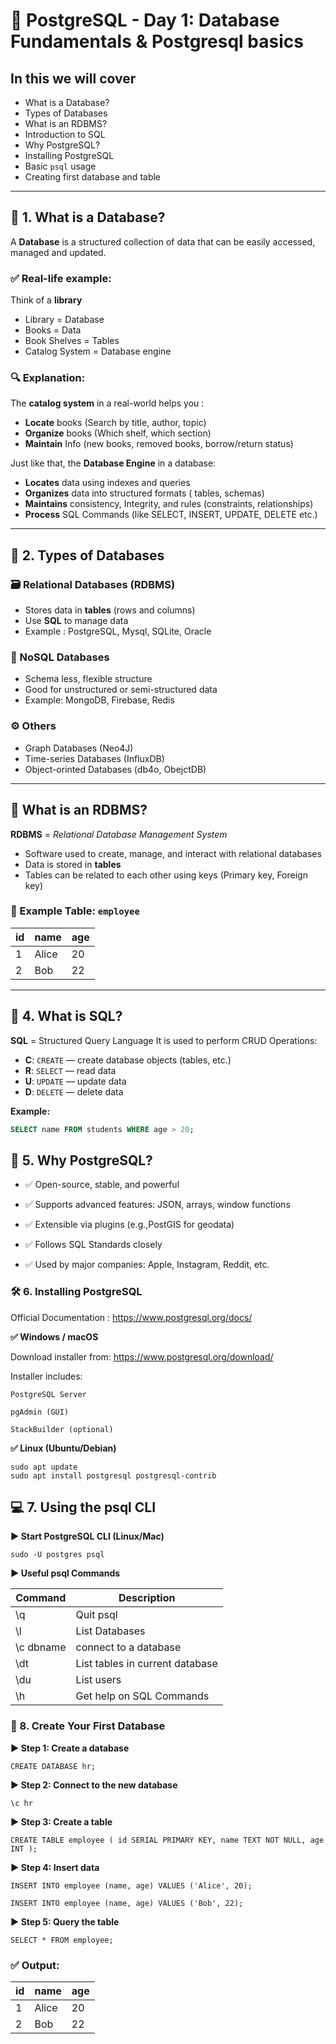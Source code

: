 # 📘 PostgreSQL - Day 1: Database Fundamentals & Postgresql basics
## In this we will cover
- What is a Database?
- Types of Databases
- What is an RDBMS?
- Introduction to SQL
- Why PostgreSQL?
- Installing PostgreSQL
- Basic `psql` usage
- Creating first database and table

---
## 🧠 1. What is a Database?
A **Database** is a structured collection of data that can be easily accessed, managed and updated.
### ✅ Real-life example:
Think of a **library**
- Library = Database
- Books = Data
- Book Shelves = Tables
- Catalog System = Database engine

### 🔍 Explanation:
The **catalog system** in a real-world helps you :
- **Locate** books (Search by title, author, topic)
- **Organize** books (Which shelf, which section)
- **Maintain** Info (new books, removed books, borrow/return status)

Just like that, the **Database Engine** in a database:
- **Locates** data using indexes and queries
- **Organizes** data into structured formats ( tables, schemas)
- **Maintains** consistency, Integrity, and rules (constraints, relationships)
- **Process** SQL Commands (like SELECT, INSERT, UPDATE, DELETE etc.)

---

## 🧩 2. Types of Databases
### 🗃️ Relational Databases (RDBMS)
- Stores data in **tables** (rows and columns)
- Use **SQL** to manage data
- Example : PostgreSQL, Mysql, SQLite, Oracle

### 🧱 NoSQL Databases
- Schema less, flexible structure
- Good for unstructured or semi-structured data
- Example: MongoDB, Firebase, Redis

### ⚙️ Others
- Graph Databases (Neo4J)
- Time-series Databases (InfluxDB)
- Object-orinted Databases (db4o, ObejctDB)

---

## 🧱 What is an RDBMS?
**RDBMS** = *Relational Database Management System*
- Software used to create, manage, and interact with relational databases
- Data is stored in **tables**
- Tables can be related to each other using keys (Primary key, Foreign key)

### 🧾 Example Table: `employee`

| id | name    | age |
|----|---------|-----|
| 1  | Alice   | 20  |
| 2  | Bob     | 22  |

---

## 💬 4. What is SQL?

**SQL** = Structured Query Language
It is used to perform CRUD Operations:
- **C**: `CREATE` — create database objects (tables, etc.)
- **R**: `SELECT` — read data
- **U**: `UPDATE` — update data
- **D**: `DELETE` — delete data

**Example:**

```sql
SELECT name FROM students WHERE age > 20;
```
## 🐘 5. Why PostgreSQL?

- ✅ Open-source, stable, and powerful

- ✅ Supports advanced features: JSON, arrays, window functions

- ✅ Extensible via plugins (e.g.,PostGIS for geodata)

- ✅ Follows SQL Standards closely

- ✅ Used by major companies: Apple, Instagram, Reddit, etc.

### 🛠️ 6. Installing PostgreSQL

Official Documentation : https://www.postgresql.org/docs/

**✅ Windows / macOS**

Download installer from: https://www.postgresql.org/download/

Installer includes:
```
PostgreSQL Server

pgAdmin (GUI)

StackBuilder (optional)
```
**✅ Linux (Ubuntu/Debian)**
```
sudo apt update
sudo apt install postgresql postgresql-contrib
```

## **💻 7. Using the psql CLI**

**▶️ Start PostgreSQL CLI (Linux/Mac)**

```
sudo -U postgres psql
```
**▶️ Useful psql Commands**

| Command  | Description |
|--------- |-------------|
| \q       | Quit psql   |
| \l       | List Databases|
| \c dbname| connect to a database|
| \dt      | List tables in current database|
| \du      | List users|
| \h       | Get help on SQL Commands|

### 🧪 8. Create Your First Database
**▶️ Step 1: Create a database**

``
CREATE DATABASE hr;
``

**▶️ Step 2: Connect to the new database**

``
\c hr
``

**▶️ Step 3: Create a table**

``
CREATE TABLE employee (
  id SERIAL PRIMARY KEY,
  name TEXT NOT NULL,
  age INT
);
``

**▶️ Step 4: Insert data**
```
INSERT INTO employee (name, age) VALUES ('Alice', 20);

INSERT INTO employee (name, age) VALUES ('Bob', 22);
```

**▶️ Step 5: Query the table**

`
SELECT * FROM employee;
`

### ✅ Output:
| id | name    | age |
|----|---------|-----|
| 1  | Alice   | 20  |
| 2  | Bob     | 22  |

